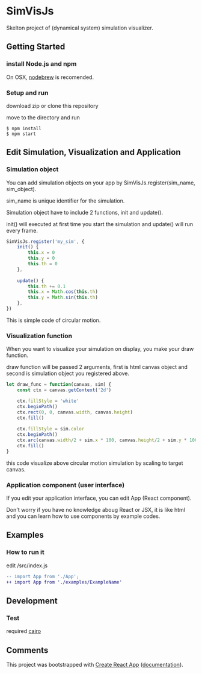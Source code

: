 # SimVisJs

Skelton project of (dynamical system) simulation visualizer.

## Getting Started

### install Node.js and npm

On OSX, [nodebrew](https://github.com/hokaccha/nodebrew) is recomended.

### Setup and run

download zip or clone this repository

move to the directory and run

```shell-session
$ npm install
$ npm start
```

## Edit Simulation, Visualization and Application

### Simulation object

You can add simulation objects on your app by SimVisJs.register(sim_name, sim_object).

sim_name is unique identifier for the simulation.

Simulation object have to include 2 functions, init and update().

init() will executed at first time you start the simulation and update() will run every frame.

```js
SimVisJs.register('my_sim', {
    init() {
        this.x = 0
        this.y = 0
        this.th = 0
    },
    
    update() {
        this.th += 0.1
        this.x = Math.cos(this.th)
        this.y = Math.sin(this.th)
    },
})
```

This is simple code of circular motion.

### Visualization function

When you want to visualize your simulation on display, you make your draw function.

draw function will be passed 2 arguments, first is html canvas object and second is simulation object you registered above.

```js
let draw_func = function(canvas, sim) {
    const ctx = canvas.getContext('2d')

    ctx.fillStyle = 'white'
    ctx.beginPath()
    ctx.rect(0, 0, canvas.width, canvas.height)
    ctx.fill()
    
    ctx.fillStyle = sim.color
    ctx.beginPath()
    ctx.arc(canvas.width/2 + sim.x * 100, canvas.height/2 + sim.y * 100, 10, 0, Math.PI*2,true)
    ctx.fill()
}
```

this code visualize above circular motion simulation by scaling to target canvas.

### Application component (user interface)

If you edit your application interface, you can edit App (React component).

Don't worry if you have no knowledge aboug React or JSX, it is like html and you can learn how to use components by example codes.


## Examples

### How to run it
edit /src/index.js

```diff
-- import App from './App';
++ import App from './examples/ExampleName'
```

## Development

### Test

required [cairo](https://www.cairographics.org/)


## Comments

This project was bootstrapped with [Create React App](https://github.com/facebookincubator/create-react-app) ([documentation](https://github.com/facebookincubator/create-react-app/blob/master/packages/react-scripts/template/README.md)).
